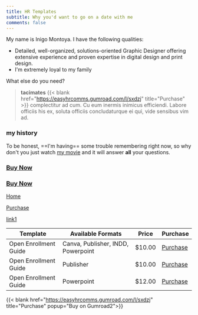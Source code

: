 ```yaml
---
title: HR Templates
subtitle: Why you'd want to go on a date with me
comments: false
---
```


My name is Inigo Montoya. I have the following qualities:

- Detailed, well-organized, solutions-oriented Graphic Designer offering extensive experience and proven expertise in digital design and print design.
- I'm extremely loyal to my family

What else do you need?

> **tacimates** {{< blank  href="https://easyhrcomms.gumroad.com/l/sxdzj" title="Purchase" >}} complectitur ad cum. Cu eum inermis inimicus efficiendi. Labore officiis his ex, soluta officiis concludaturque ei qui, vide sensibus vim ad.


### my history

To be honest, ==I'm having== some trouble remembering right now, so why don't you just watch [my movie](https://en.wikipedia.org/wiki/The_Princess_Bride_%28film%29) and it will answer **all** your questions. 

### [Buy Now](https://buy.stripe.com/test_7sIcN7cDM5MBbwkeUV "Secure Checkout")


### [Buy Now](https://easyhrcomms.gumroad.com/l/sxdzj "Buy on Gumroad")
 [Home](/ "back to the top")
 

[Purchase](https://easyhrcomms.gumroad.com/l/sxdzj "Purchase on Gumroad")


[link1](../something/ "title")

| Template | Available Formats | Price | Purchase |
| --- | ----------- | -------------- | ---- |
| Open Enrollment Guide | Canva, Publisher, INDD, Powerpoint | $10.00 | [Purchase](https://easyhrcomms.gumroad.com/l/sxdzj "Purchase on Gumroad") |
| Open Enrollment Guide | Publisher | $10.00 | [Purchase](https://easyhrcomms.gumroad.com/l/sxdzj "Purchase on Gumroad") |
| Open Enrollment Guide | Powerpoint | $12.00 | [Purchase](https://easyhrcomms.gumroad.com/l/sxdzj "Purchase on Gumroad") |


{{< blank  href="https://easyhrcomms.gumroad.com/l/sxdzj" title="Purchase" popup="Buy on Gumroad2">}}

